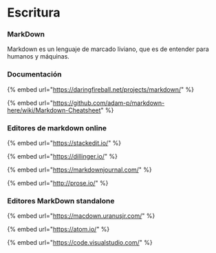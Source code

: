 # Escritura



### MarkDown

Markdown es un lenguaje de marcado liviano, que es de entender para humanos y máquinas.

### Documentación

{% embed url="https://daringfireball.net/projects/markdown/" %}

{% embed url="https://github.com/adam-p/markdown-here/wiki/Markdown-Cheatsheet" %}



### Editores de markdown online

{% embed url="https://stackedit.io/" %}

{% embed url="https://dillinger.io/" %}

{% embed url="https://markdownjournal.com/" %}

{% embed url="http://prose.io/" %}



### Editores MarkDown standalone

{% embed url="https://macdown.uranusjr.com/" %}

{% embed url="https://atom.io/" %}

{% embed url="https://code.visualstudio.com/" %}



